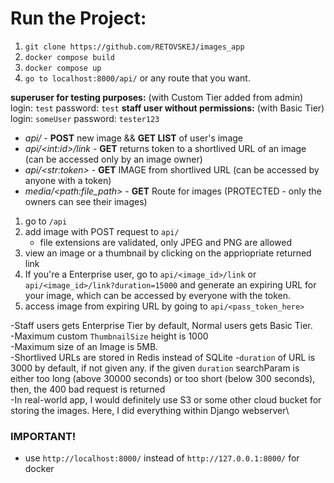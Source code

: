 # Run the Project:

1. `git clone https://github.com/RETOVSKEJ/images_app`
2. `docker compose build`
3. `docker compose up`
4. `go to localhost:8000/api/` or any route that you want.

**superuser for testing purposes:** (with Custom Tier added from admin)
login: `test`
password: `test`
**staff user without permissions:** (with Basic Tier)
login: `someUser`
password: `tester123`


- _api/_ - **POST** new image && **GET LIST** of user's image
- _api/\<int:id>/link_ - **GET** returns token to a shortlived URL of an image (can be accessed only by an image owner)
- _api/\<str:token>_ - **GET** IMAGE from shortlived URL (can be accessed by anyone with a token)
- _media/\<path:file_path>_ - **GET** Route for images (PROTECTED - only the owners can see their images)


1. go to `/api`
2. add image with POST request to `api/`
   - file extensions are validated, only JPEG and PNG are allowed
3. view an image or a thumbnail by clicking on the appriopriate returned link
4. If you're a Enterprise user, go to `api/<image_id>/link` or `api/<image_id>/link?duration=15000` and generate an expiring URL for your image, which can be accessed by everyone with the token.
5. access image from expiring URL by going to `api/<pass_token_here>`



-Staff users gets Enterprise Tier by default, Normal users gets Basic Tier.\
-Maximum custom `ThumbnailSize` height is 1000\
-Maximum size of an Image is 5MB.\
-Shortlived URLs are stored in Redis instead of SQLite -`duration` of URL is 3000 by default, if not given any. if the given `duration` searchParam is either too long (above 30000 seconds) or too short (below 300 seconds), then, the 400 bad request is returned\
-In real-world app, I would definitely use S3 or some other cloud bucket for storing the images. Here, I did everything within Django webserver\

### IMPORTANT!
- use `http://localhost:8000/` instead of `http://127.0.0.1:8000/` for docker
